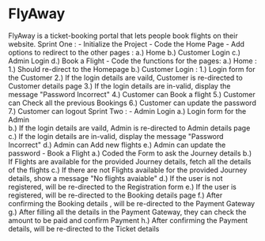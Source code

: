 # FlyAway
FlyAway is a ticket-booking portal that lets people book flights on their website.
Sprint One :
        - Initialize the Project
        - Code the Home Page
        - Add options to redirect to the other pages :
            a.) Home
            b.) Customer Login
            c.) Admin Login
            d.) Book a Flight
        - Code the functions for the pages:
            a.) Home :
                    1.) Should re-direct to the Homepage
            b.) Customer Login :
                    1.) Login form for the Customer
                    2.) If the login details are vaild, Customer is re-directed to Customer details page 
                    3.) If the login details are in-valid, display the message "Password Incorrect"
                    4.) Customer can Book a flight
                    5.) Customer can Check all the previous Bookings
                    6.) Customer can update the password
                    7.) Customer can logout
Sprint Two :
        - Admin Login
            a.) Login form for the Admin    
            b.) If the login details are vaild, Admin is re-directed to Admin details page
            c.) If the login details are in-valid, display the message "Password Incorrect"
            d.) Admin can Add new flights 
            e.) Admin can update the password
        - Book a Flight
            a.) Coded the Form to ask the Journey details
            b.) If Flights are available for the provided Journey details, fetch all the details of the flights
            c.) If there are not Flights available for the provided Journey details, show a message "No flights avaiable"
            d.) If the user is not registered, will be re-directed to the Registration form
            e.) If the user is registered, will be re-directed to the Booking details page
            f.) After confirming the Booking details , will be re-directed to the Payment Gateway
            g.) After filling all the details in the Payment Gateway, they can check the amount to be paid and confirm Payment
            h.) After confirming the Payment details, will be re-directed to the Ticket details
